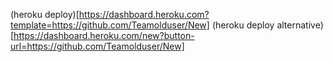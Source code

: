 (heroku deploy)[https://dashboard.heroku.com?template=https://github.com/Teamolduser/New]
(heroku deploy alternative)[https://dashboard.heroku.com/new?button-url=https://github.com/Teamolduser/New]